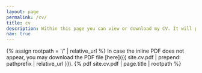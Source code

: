 ```yaml
---
layout: page
permalink: /cv/
title: cv
description: Within this page you can view or download my CV. It will periodically be updated. For any inquiries or questions do not hesitate to contact me.
nav: true
---
```

{% assign rootpath = '/' | relative_url %}
In case the inline PDF does not appear, you may download the PDF file [here]({{ site.cv.pdf | prepend: pathprefix | relative_url }}).
{% pdf site.cv.pdf | page.title | rootpath %}
